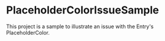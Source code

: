 # PlaceholderColorIssueSample
This project is a sample to illustrate an issue with the Entry's PlaceholderColor.
